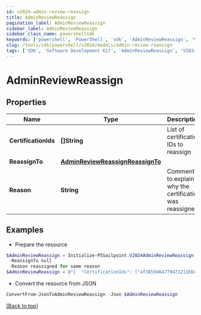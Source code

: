 ```yaml
---
id: v2024-admin-review-reassign
title: AdminReviewReassign
pagination_label: AdminReviewReassign
sidebar_label: AdminReviewReassign
sidebar_class_name: powershellsdk
keywords: ['powershell', 'PowerShell', 'sdk', 'AdminReviewReassign', 'V2024AdminReviewReassign'] 
slug: /tools/sdk/powershell/v2024/models/admin-review-reassign
tags: ['SDK', 'Software Development Kit', 'AdminReviewReassign', 'V2024AdminReviewReassign']
---
```



# AdminReviewReassign

## Properties

Name | Type | Description | Notes
------------ | ------------- | ------------- | -------------
**CertificationIds** | **[]String** | List of certification IDs to reassign | [optional] 
**ReassignTo** | [**AdminReviewReassignReassignTo**](admin-review-reassign-reassign-to) |  | [optional] 
**Reason** | **String** | Comment to explain why the certification was reassigned | [optional] 

## Examples

- Prepare the resource
```powershell
$AdminReviewReassign = Initialize-PSSailpoint.V2024AdminReviewReassign  -CertificationIds [af3859464779471211bb8424a563abc1, af3859464779471211bb8424a563abc2, af3859464779471211bb8424a563abc3] `
 -ReassignTo null `
 -Reason reassigned for some reason
$AdminReviewReassign = @"{  "CertificationIds": ["af3859464779471211bb8424a563abc1", "af3859464779471211bb8424a563abc2", "af3859464779471211bb8424a563abc3"], "ReassignTo": null, "Reason": "reassigned for some reason" }"@
```

- Convert the resource from JSON
```powershell
ConvertFrom-JsonToAdminReviewReassign -Json $AdminReviewReassign
```


[[Back to top]](#) 

